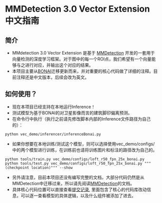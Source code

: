 # MMDetection 3.0 Vector Extension 中文指南
## 简介
* MMdetection 3.0 Vector Extension 是基于 [MMDetection](https://github.com/open-mmlab/mmdetection) 开发的一套用于向量检测的深度学习框架。对于图中的每一个ROI点，我们希望有一个向量能够与之进行对应，并输出这个对应的结果。
* 本项目主要从[BONAI](https://github.com/jwwangchn/BONAI/)迁移更新而来，并对重要的核心代码做了详细的注释。目前注释还是中文版本，后续会改为英文。
## 如何使用？
* 现在本项目已经支持在本地运行Inference！
* 测试模型为基于BONAI的对卫星影像而言的建筑脚印偏离预测。
* 在命令行中执行（执行之前请先修改脚本内部的Inference文件路径为自己的）：
```shell
python vec_demo/inferencer/inferenceBonai.py
```
* 如果你想要在本地训练/测试这个模型，则可以选择使用vec_demo/configs/中的两个模型进行训练，在训练前也请将训练图片和标注的路径改为自己的。
```shell
python tools/train.py vec_demo/configs/loft_r50_fpn_25x_bonai.py
python tools/test.py vec_demo/configs/loft_r50_fpn_25x_bonai.py """(checkpoint location)""" --show
```
* 另外请注意，目前本项目还没有编写完整的文档，大部分代码仍然是从MMDetection中迁移过来，所以请先阅读[MMDetection](https://github.com/open-mmlab/mmdetection)的文档。
* 具体核心代码位置可以直接查看[提交记录](https://github.com/ChenpengZhang/mmdetection_vector_extension/commit/bab4e85815ac08b98cb711a6ee25cb2cb571184b), 里面包含了核心的代码库改动信息，可以逐一查看模型的具体逻辑，以及什么组件被添加了进去。